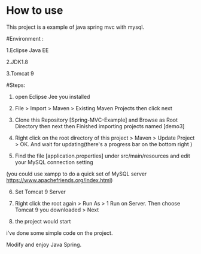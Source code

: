 # How to use
This project is a example of java spring mvc with mysql.

 #Environment : 
 
 1.Eclipse Java EE
 
 2.JDK1.8
 
 3.Tomcat 9
 
 
 #Steps:
 
 1. open Eclipse Jee you installed
 
 2. File > Import > Maven > Existing Maven Projects then click next
 
 3. Clone this Repository [Spring-MVC-Example] and Browse as Root Directory 
 then next then Finished importing projects named [demo3]
 
 4. Right click on the root directory of this project > Maven > Update Project > OK. 
 And wait for updating(there's a progress bar on the bottom right )
 
 5. Find the file [application.properties] under src/main/resources and edit your MySQL connection setting
 
 (you could use xampp to do a quick set of MySQL server https://www.apachefriends.org/index.html)
 
 6. Set Tomcat 9 Server
 
 7. Right click the root again > Run As > 1 Run on Server. Then choose Tomcat 9 you downloaded > Next
 
 8. the project would start 
 
 
 i've done some simple code on the project.
 
 Modify and enjoy Java Spring.
